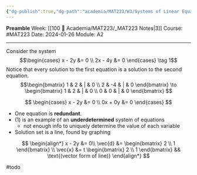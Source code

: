 ```yaml
---
{"dg-publish":true,"dg-path":"academia/MAT223/W3/Systems of Linear Equations II.md","permalink":"/academia/mat-223/w3/systems-of-linear-equations-ii/","created":"2024-01-26T13:43:56.596-05:00","updated":"2024-01-28T14:58:49.334-05:00"}
---
```


**Preamble**
Week: [[100 📒 Academia/MAT223/_MAT223 Notes\|3]]
Course: #MAT223
Date: 2024-01-26
Module: A2

---

Consider the system
$$\begin{cases}
x - 2y &= 0 \\
2x - 4y &= 0
\end{cases}
\tag 1$$
Notice that every solution to the first equation is a solution to the second equation.
$$\begin{bmatrix} 
1 & 2 & | & 0  \\
2 & -4 & | & 0
\end{bmatrix}
\to 
\begin{bmatrix} 
1 & 2 & | & 0  \\
0 & 0 & | & 0
\end{bmatrix}
$$

$$
\begin{cases}
x - 2y &= 0  \\
0x + 0y &= 0
\end{cases}
$$
- One equation is **redundant**.
- (1) is an example of an **underdetermined** system of equations
	- not enough info to uniquely determine the value of each variable
- Solution set is a line, found by graphing

$$
\begin{align*}
x - 2y &= 0\\
\vec{d} &= \begin{bmatrix} 2 \\ 1 \end{bmatrix} \\
\vec{x} &= t \begin{bmatrix} 2 \\ 1 \end{bmatrix} && \text{(vector form of line)}
\end{align*}
$$

#todo